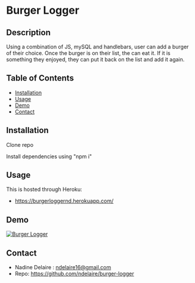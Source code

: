 # Burger Logger

## Description

Using a combination of JS, mySQL and handlebars,  user can add a burger of their choice. Once the burger is on their list, the can eat it. If it is something they enjoyed, they can put it back on the list and add it again. 

## Table of Contents
  * [Installation](#installation)
  * [Usage](#usage)
  * [Demo](#demo)
  * [Contact](#contact)

## Installation

Clone repo 

Install dependencies using "npm i"

## Usage

This is hosted through Heroku: 
* https://burgerloggernd.herokuapp.com/ 

## Demo

[![Burger Logger](http://img.youtube.com/vi/63qDp766C1Y/0.jpg)](http://www.youtube.com/watch?v=63qDp766C1Y "Burger Logger")


## Contact

* Nadine Delaire :  ndelaire16@gmail.com
* Repo: https://github.com/ndelaire/burger-logger

